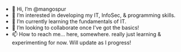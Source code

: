 - 👋 Hi, I’m @mangospur
- 👀 I’m interested in developing my IT, InfoSec, & programming skills.
- 🌱 I’m currently learning the fundamentals of IT. 
- 💞️ I’m looking to collaborate once I've got the basics!
- 📫 How to reach me... here, somewhere. 
really just learning & experimenting for now. 
Will update as I progress!

<!---
mangospur/mangospur is a ✨ special ✨ repository because its `README.md` (this file) appears on your GitHub profile.
You can click the Preview link to take a look at your changes.
--->
